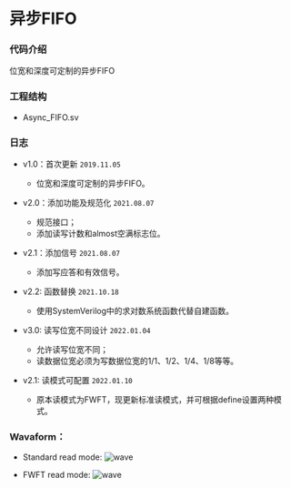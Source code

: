 # 异步FIFO
### 代码介绍
位宽和深度可定制的异步FIFO

### 工程结构

- Async_FIFO.sv   

### 日志

* v1.0：首次更新 `2019.11.05`
    * 位宽和深度可定制的异步FIFO。

* v2.0：添加功能及规范化 `2021.08.07`
   * 规范接口；
   * 添加读写计数和almost空满标志位。

* v2.1：添加信号 `2021.08.07`
   * 添加写应答和有效信号。
 
* v2.2: 函数替换 `2021.10.18`
   * 使用SystemVerilog中的求对数系统函数代替自建函数。

* v3.0: 读写位宽不同设计 `2022.01.04`
   * 允许读写位宽不同；
   * 读数据位宽必须为写数据位宽的1/1、1/2、1/4、1/8等等。

* v2.1: 读模式可配置 `2022.01.10`
   * 原本读模式为FWFT，现更新标准读模式，并可根据define设置两种模式。

### Wavaform：

* Standard read mode:
![wave](https://raw.githubusercontent.com/Verdvana/Async_FIFO/v3.1/simulation/data/standard.jpg)

* FWFT read mode:
![wave](https://raw.githubusercontent.com/Verdvana/Async_FIFO/v3.1/simulation/data/FWFT.jpg)
